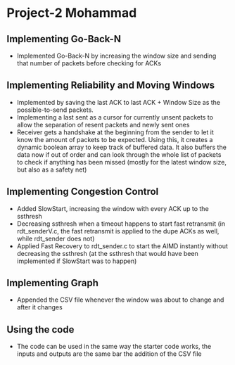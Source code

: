 # Project-2 Mohammad


## Implementing Go-Back-N


* Implemented Go-Back-N by increasing the window size and sending that number of packets before checking for ACKs


## Implementing Reliability and Moving Windows


* Implemented by saving the last ACK to last ACK + Window Size as the possible-to-send packets.
* Implementing a last sent as a cursor for currently unsent packets to allow the separation of resent packets and newly sent ones
* Receiver gets a handshake at the beginning from the sender to let it know the amount of packets to be expected. Using this, it creates a dynamic boolean array to keep track of buffered data. It also buffers the data now if out of order and can look through the whole list of packets to check if anything has been missed (mostly for the latest window size, but also as a safety net)


## Implementing Congestion Control


* Added SlowStart, increasing the window with every ACK up to the ssthresh
* Decreasing ssthresh when a timeout happens to start fast retransmit (in rdt_senderV.c, the fast retransmit is applied to the dupe ACKs as well, while rdt_sender does not)
* Applied Fast Recovery to rdt_sender.c to start the AIMD instantly without decreasing the ssthresh (at the ssthresh that would have been implemented if SlowStart was to happen)


## Implementing Graph


* Appended the CSV file whenever the window was about to change and after it changes


## Using the code


* The code can be used in the same way the starter code works, the inputs and outputs are the same bar the addition of the CSV file
